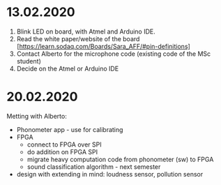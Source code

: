 # 13.02.2020
1) Blink LED on board, with Atmel and Arduino IDE.
2) Read the white paper/website of the board [https://learn.sodaq.com/Boards/Sara_AFF/#pin-definitions]
3) Contact Alberto for the microphone code (existing code of the MSc student)
4) Decide on the Atmel or Arduino IDE

# 20.02.2020
Metting with Alberto:
 - Phonometer app - use for calibrating
 - FPGA
   - connect to FPGA over SPI 
   - do addition on FPGA SPI 
   - migrate heavy computation code from phonometer (sw) to FPGA
   - sound classification algorithm - next semester
 - design with extending in mind: loudness sensor, pollution sensor
